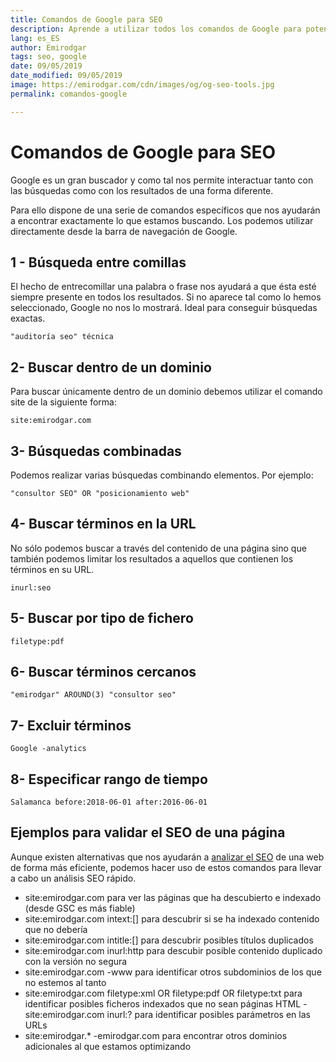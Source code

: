 ```yaml
---
title: Comandos de Google para SEO
description: Aprende a utilizar todos los comandos de Google para potenciar el SEO de tu página
lang: es_ES
author: Emirodgar
tags: seo, google
date: 09/05/2019
date_modified: 09/05/2019
image: https://emirodgar.com/cdn/images/og/og-seo-tools.jpg
permalink: comandos-google

---
```


# Comandos de Google para SEO

Google es un gran buscador y como tal nos permite interactuar tanto con las búsquedas como con los resultados de una forma diferente.

Para ello dispone de una serie de comandos específicos que nos ayudarán a encontrar exactamente lo que estamos buscando. Los podemos utilizar directamente desde la barra de navegación de Google.

## 1 - Búsqueda entre comillas

El hecho de entrecomillar una palabra o frase nos ayudará a que ésta esté siempre presente en todos los resultados. Si no aparece tal como lo hemos seleccionado, Google no nos lo mostrará. Ideal para conseguir búsquedas exactas.

```
"auditoría seo" técnica
```

## 2- Buscar dentro de un dominio

Para buscar únicamente dentro de un dominio debemos utilizar el comando site de la siguiente forma:

```
site:emirodgar.com
```

## 3- Búsquedas combinadas

Podemos realizar varias búsquedas combinando elementos. Por ejemplo:

```
"consultor SEO" OR "posicionamiento web"
```

## 4- Buscar términos en la URL

No sólo podemos buscar a través del contenido de una página sino que también podemos limitar los resultados a aquellos que contienen los términos en su URL.

```
inurl:seo
```

## 5- Buscar por tipo de fichero

```
filetype:pdf
```

## 6- Buscar términos cercanos

```
"emirodgar" AROUND(3) "consultor seo"
```

## 7- Excluir términos

```
Google -analytics
```

## 8- Especificar rango de tiempo

```
Salamanca before:2018-06-01 after:2016-06-01
```

## Ejemplos para validar el SEO de una página

Aunque existen alternativas que nos ayudarán a [analizar el SEO](factores-seo) de una web de forma más eficiente, podemos hacer uso de estos comandos para llevar a cabo un análisis SEO rápido.

- site:emirodgar.com para ver las páginas que ha descubierto e indexado (desde GSC es más fiable)
- site:emirodgar.com intext:[] para descubrir si se ha indexado contenido que no debería
- site:emirodgar.com intitle:[] para descubrir posibles títulos duplicados
- site:emirodgar.com inurl:http para descubir posible contenido duplicado con la versión no segura
- site:emirodgar.com -www para identificar otros subdominios de los que no estemos al tanto
- site:emirodgar.com filetype:xml OR filetype:pdf OR filetype:txt para identificar posibles ficheros indexados que no sean páginas HTML
-site:emirodgar.com inurl:? para identificar posibles parámetros en las URLs
- site:emirodgar.* -emirodgar.com para encontrar otros dominios adicionales al que estamos optimizando
<!--stackedit_data:
eyJoaXN0b3J5IjpbMTEwNzc3MzAzOSwtMTEwODY4MzUsNDk0OD
cyMDYzLDE1OTQxMzM5OTJdfQ==
-->